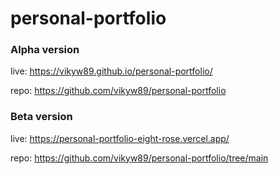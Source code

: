 # personal-portfolio

### Alpha version

live: https://vikyw89.github.io/personal-portfolio/

repo: https://github.com/vikyw89/personal-portfolio

### Beta version

live: https://personal-portfolio-eight-rose.vercel.app/

repo: https://github.com/vikyw89/personal-portfolio/tree/main
